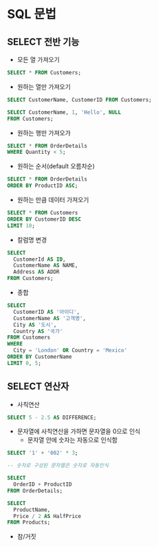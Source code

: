 # SQL 문법

## SELECT 전반 기능

- 모든 열 가져오기

```sql
SELECT * FROM Customers;
```

- 원하는 열만 가져오기

```sql
SELECT CustomerName, CustomerID FROM Customers;
```

```sql
SELECT CustomerName, 1, 'Hello', NULL
FROM Customers;
```

- 원하는 행만 가져오가

```sql
SELECT * FROM OrderDetails 
WHERE Quantity < 5;
```

- 원하는 순서(default 오름차순)

```sql
SELECT * FROM OrderDetails
ORDER BY ProductID ASC;
```

- 원하는 만큼 데이터 가져오기

```sql
SELECT * FROM Customers
ORDER BY CustomerID DESC
LIMIT 10;
```

- 칼럼명 변경

```sql
SELECT
  CustomerId AS ID,
  CustomerName AS NAME,
  Address AS ADDR
FROM Customers;
```

- 종합

```sql
SELECT
  CustomerID AS '아이디',
  CustomerName AS '고객명',
  City AS '도시',
  Country AS '국가'
FROM Customers
WHERE
  City = 'London' OR Country = 'Mexico'
ORDER BY CustomerName
LIMIT 0, 5;
```

## SELECT 연산자

- 사칙연산

```sql
SELECT 5 - 2.5 AS DIFFERENCE;
```

- 문자열에 사칙연산을 가하면 문자열을 0으로 인식
  - 문자열 안에 숫자는 자동으로 인식함

```sql
SELECT '1' + '002' * 3;

-- 숫자로 구성된 문자열은 숫자로 자동인식
```

```sql
SELECT
  OrderID + ProductID
FROM OrderDetails;
```

```sql
SELECT
  ProductName,
  Price / 2 AS HalfPrice
FROM Products;
```

- 참/거짓

